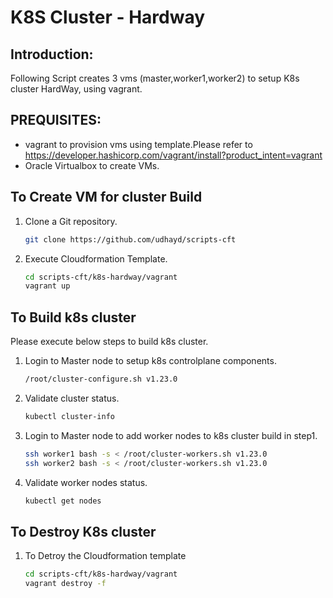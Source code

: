 # K8S Cluster - Hardway

## Introduction:
Following Script creates 3 vms (master,worker1,worker2) to setup K8s cluster HardWay, using vagrant.

## PREQUISITES: 
- vagrant to provision vms using template.Please refer to https://developer.hashicorp.com/vagrant/install?product_intent=vagrant
- Oracle Virtualbox to create VMs.

## To Create VM for cluster Build
1. Clone a Git repository.
   ```sh
   git clone https://github.com/udhayd/scripts-cft
   ```
2. Execute Cloudformation Template.
   ```sh
   cd scripts-cft/k8s-hardway/vagrant
   vagrant up 
   ```

## To Build k8s cluster
Please execute below steps to build k8s cluster. 

1. Login to Master node to setup k8s controlplane components.
   ```sh
   /root/cluster-configure.sh v1.23.0
   ```
2. Validate cluster status.
   ```sh
   kubectl cluster-info
   ```
3. Login to Master node to add worker nodes to k8s cluster build in step1.
   ```sh
   ssh worker1 bash -s < /root/cluster-workers.sh v1.23.0 
   ssh worker2 bash -s < /root/cluster-workers.sh v1.23.0 
   ```
4. Validate worker nodes status.
   ```sh
   kubectl get nodes
   ```

## To Destroy K8s cluster

1. To Detroy the Cloudformation template
   ```sh
   cd scripts-cft/k8s-hardway/vagrant
   vagrant destroy -f
   ```
